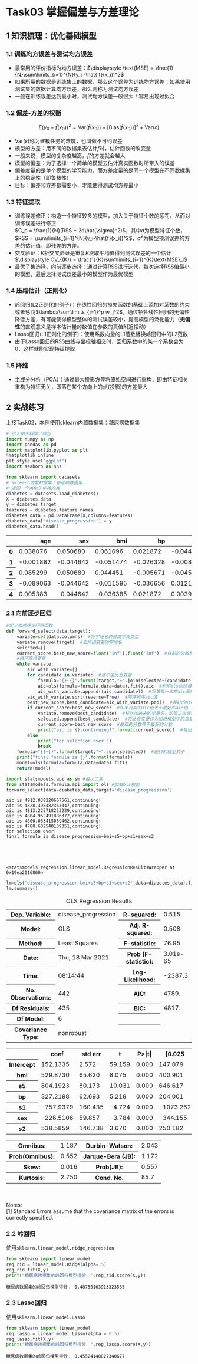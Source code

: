 # Task03 掌握偏差与方差理论

## 1 知识梳理：优化基础模型

### 1.1 训练均方误差与测试均方误差
- 最常用的评价指标为均方误差：$\displaystyle \text{MSE} = \frac{1}{N}\sum\limits_{i=1}^{N}(y_i -\hat{ f}(x_i))^2$
- 如果所用的数据是训练集上的数据，那么这个误差为训练均方误差；如果使用测试集的数据计算均方误差，那么则称为测试均方误差
- 一般在训练误差达到最小时，测试均方误差一般很大！容易出现过拟合

### 1.2 偏差-方差的权衡
$$E\left(y_0-\hat{f}(x_0)\right)^2 = \text{Var}\left(\hat{f}(x_0)\right)+\left[\text{Bias}\left(\hat{f}(x_0)\right)\right]^2+\text{Var}(\varepsilon)$$

- $\text{Var}(\varepsilon)$称为建模任务的难度，也叫做不可约误差
- 模型的方差：用不同的数据集去估计$f$时，估计函数的改变量
- 一般来说，模型的复杂度越高，$f$的方差就会越大
- 模型的偏差：为了选择一个简单的模型去估计真实函数时所带入的误差
- 偏差度量的是单个模型的学习能力，而方差度量的是同一个模型在不同数据集上的稳定性（即鲁棒性）
- 目标：偏差和方差都需要小，才能使得测试均方差最小

### 1.3 特征提取
- 训练误差修正：构造一个特征较多的模型，加入关于特征个数的惩罚，从而对训练误差进行修正  
  $C_p = \frac{1}{N}(RSS  +  2d\hat{\sigma}^2)$，其中$d$为模型特征个数，$RSS = \sum\limits_{i=1}^{N}(y_i-\hat{f}(x_i))^2$，$\hat{\sigma}^2$为模型预测误差的方差的估计值，即残差的方差。
- 交叉验证：$K$折交叉验证是重复$K$次取平均值得到测试误差的一个估计$\displaystyle CV_{(K)} = \frac{1}{K}\sum\limits_{i=1}^{K}\text{MSE}_i$
- 最优子集选择、向前逐步选择：通过计算RSS进行迭代，每次选择RSS值最小的模型，最后选择测试误差最小的模型作为最优模型

### 1.4 压缩估计（正则化）
- 岭回归(L2正则化的例子)：在线性回归的损失函数的基础上添加对系数的约束或者惩罚$\lambda\sum\limits_{j=1}^p w_j^2$，通过牺牲线性回归的无偏性降低方差，有可能使得模型整体的测试误差较小，提高模型的泛化能力（**无偏性**的直观意义是样本估计量的数值在参数的真值附近摆动）
- Lasso回归(L1正则化的例子)：使用系数向量的L1范数替换岭回归中的L2范数
- 由于Lasso回归的RSS曲线与坐标轴相交时，回归系数中的某一个系数会为0，这样就能实现特征提取

### 1.5 降维
- 主成分分析（PCA）：通过最大投影方差将原始空间进行重构，即由特征相关重构为特征无关，即落在某个方向上的点(投影)的方差最大

## 2 实战练习

上接Task02，本例使用sklearn内置数据集：糖尿病数据集


```python
# 引入相关科学计算包
import numpy as np
import pandas as pd
import matplotlib.pyplot as plt
%matplotlib inline 
plt.style.use("ggplot")      
import seaborn as sns
```


```python
from sklearn import datasets
# sklearn内置数据集：糖尿病数据集
# 返回一个类似于字典的类
diabetes = datasets.load_diabetes() 
X = diabetes.data
y = diabetes.target
features = diabetes.feature_names
diabetes_data = pd.DataFrame(X,columns=features)
diabetes_data['disease_progression'] = y
diabetes_data.head()
```




<div>
<style scoped>
    .dataframe tbody tr th:only-of-type {
        vertical-align: middle;
    }

    .dataframe tbody tr th {
        vertical-align: top;
    }

    .dataframe thead th {
        text-align: right;
    }
</style>
<table border="0" class="dataframe">
  <thead>
    <tr style="text-align: right;">
      <th></th>
      <th>age</th>
      <th>sex</th>
      <th>bmi</th>
      <th>bp</th>
      <th>s1</th>
      <th>s2</th>
      <th>s3</th>
      <th>s4</th>
      <th>s5</th>
      <th>s6</th>
      <th>disease_progression</th>
    </tr>
  </thead>
  <tbody>
    <tr>
      <th>0</th>
      <td>0.038076</td>
      <td>0.050680</td>
      <td>0.061696</td>
      <td>0.021872</td>
      <td>-0.044223</td>
      <td>-0.034821</td>
      <td>-0.043401</td>
      <td>-0.002592</td>
      <td>0.019908</td>
      <td>-0.017646</td>
      <td>151.0</td>
    </tr>
    <tr>
      <th>1</th>
      <td>-0.001882</td>
      <td>-0.044642</td>
      <td>-0.051474</td>
      <td>-0.026328</td>
      <td>-0.008449</td>
      <td>-0.019163</td>
      <td>0.074412</td>
      <td>-0.039493</td>
      <td>-0.068330</td>
      <td>-0.092204</td>
      <td>75.0</td>
    </tr>
    <tr>
      <th>2</th>
      <td>0.085299</td>
      <td>0.050680</td>
      <td>0.044451</td>
      <td>-0.005671</td>
      <td>-0.045599</td>
      <td>-0.034194</td>
      <td>-0.032356</td>
      <td>-0.002592</td>
      <td>0.002864</td>
      <td>-0.025930</td>
      <td>141.0</td>
    </tr>
    <tr>
      <th>3</th>
      <td>-0.089063</td>
      <td>-0.044642</td>
      <td>-0.011595</td>
      <td>-0.036656</td>
      <td>0.012191</td>
      <td>0.024991</td>
      <td>-0.036038</td>
      <td>0.034309</td>
      <td>0.022692</td>
      <td>-0.009362</td>
      <td>206.0</td>
    </tr>
    <tr>
      <th>4</th>
      <td>0.005383</td>
      <td>-0.044642</td>
      <td>-0.036385</td>
      <td>0.021872</td>
      <td>0.003935</td>
      <td>0.015596</td>
      <td>0.008142</td>
      <td>-0.002592</td>
      <td>-0.031991</td>
      <td>-0.046641</td>
      <td>135.0</td>
    </tr>
  </tbody>
</table>
</div>



### 2.1 向前逐步回归


```python
#定义向前逐步回归函数
def forward_select(data,target):
    variate=set(data.columns)  #将字段名转换成字典类型
    variate.remove(target)  #去掉因变量的字段名
    selected=[]
    current_score,best_new_score=float('inf'),float('inf')  #目前的分数和最好分数初始值都为无穷大（因为AIC越小越好）
    #循环筛选变量
    while variate:
        aic_with_variate=[]
        for candidate in variate:  #逐个遍历自变量
            formula="{}~{}".format(target,"+".join(selected+[candidate]))  #将自变量名连接起来
            aic=ols(formula=formula,data=data).fit().aic  #利用ols训练模型得出aic值
            aic_with_variate.append((aic,candidate))  #将第每一次的aic值放进空列表
        aic_with_variate.sort(reverse=True)  #降序排序aic值
        best_new_score,best_candidate=aic_with_variate.pop()  #最好的aic值等于删除列表的最后一个值，以及最好的自变量等于列表最后一个自变量
        if current_score>best_new_score:  #如果目前的aic值大于最好的aic值
            variate.remove(best_candidate)  #移除加进来的变量名，即第二次循环时，不考虑此自变量了
            selected.append(best_candidate)  #将此自变量作为加进模型中的自变量
            current_score=best_new_score  #最新的分数等于最好的分数
            print("aic is {},continuing!".format(current_score))  #输出最小的aic值
        else:
            print("for selection over!")
            break
    formula="{}~{}".format(target,"+".join(selected))  #最终的模型式子
    print("final formula is {}".format(formula))
    model=ols(formula=formula,data=data).fit()
    return(model)
```


```python
import statsmodels.api as sm #最小二乘
from statsmodels.formula.api import ols #加载ols模型
forward_select(data=diabetes_data,target='disease_progression')
```

    aic is 4912.038220667561,continuing!
    aic is 4828.398482363347,continuing!
    aic is 4813.225718253229,continuing!
    aic is 4804.962491886372,continuing!
    aic is 4800.083415059462,continuing!
    aic is 4788.602540139351,continuing!
    for selection over!
    final formula is disease_progression~bmi+s5+bp+s1+sex+s2
    




    <statsmodels.regression.linear_model.RegressionResultsWrapper at 0x19ea2016860>




```python
lm=ols("disease_progression~bmi+s5+bp+s1+sex+s2",data=diabetes_data).fit()
lm.summary()
```




<table class="simpletable">
<caption>OLS Regression Results</caption>
<tr>
  <th>Dep. Variable:</th>    <td>disease_progression</td> <th>  R-squared:         </th> <td>   0.515</td>
</tr>
<tr>
  <th>Model:</th>                    <td>OLS</td>         <th>  Adj. R-squared:    </th> <td>   0.508</td>
</tr>
<tr>
  <th>Method:</th>              <td>Least Squares</td>    <th>  F-statistic:       </th> <td>   76.95</td>
</tr>
<tr>
  <th>Date:</th>              <td>Thu, 18 Mar 2021</td>   <th>  Prob (F-statistic):</th> <td>3.01e-65</td>
</tr>
<tr>
  <th>Time:</th>                  <td>08&#58;14&#58;44</td>       <th>  Log-Likelihood:    </th> <td> -2387.3</td>
</tr>
<tr>
  <th>No. Observations:</th>       <td>   442</td>        <th>  AIC:               </th> <td>   4789.</td>
</tr>
<tr>
  <th>Df Residuals:</th>           <td>   435</td>        <th>  BIC:               </th> <td>   4817.</td>
</tr>
<tr>
  <th>Df Model:</th>               <td>     6</td>        <th>                     </th>     <td> </td>   
</tr>
<tr>
  <th>Covariance Type:</th>       <td>nonrobust</td>      <th>                     </th>     <td> </td>   
</tr>
</table>
<table class="simpletable">
<tr>
      <td></td>         <th>coef</th>     <th>std err</th>      <th>t</th>      <th>P>|t|</th>  <th>[0.025</th>    <th>0.975]</th>  
</tr>
<tr>
  <th>Intercept</th> <td>  152.1335</td> <td>    2.572</td> <td>   59.159</td> <td> 0.000</td> <td>  147.079</td> <td>  157.188</td>
</tr>
<tr>
  <th>bmi</th>       <td>  529.8730</td> <td>   65.620</td> <td>    8.075</td> <td> 0.000</td> <td>  400.901</td> <td>  658.845</td>
</tr>
<tr>
  <th>s5</th>        <td>  804.1923</td> <td>   80.173</td> <td>   10.031</td> <td> 0.000</td> <td>  646.617</td> <td>  961.767</td>
</tr>
<tr>
  <th>bp</th>        <td>  327.2198</td> <td>   62.693</td> <td>    5.219</td> <td> 0.000</td> <td>  204.001</td> <td>  450.439</td>
</tr>
<tr>
  <th>s1</th>        <td> -757.9379</td> <td>  160.435</td> <td>   -4.724</td> <td> 0.000</td> <td>-1073.262</td> <td> -442.614</td>
</tr>
<tr>
  <th>sex</th>       <td> -226.5106</td> <td>   59.857</td> <td>   -3.784</td> <td> 0.000</td> <td> -344.155</td> <td> -108.866</td>
</tr>
<tr>
  <th>s2</th>        <td>  538.5859</td> <td>  146.738</td> <td>    3.670</td> <td> 0.000</td> <td>  250.182</td> <td>  826.989</td>
</tr>
</table>
<table class="simpletable">
<tr>
  <th>Omnibus:</th>       <td> 1.187</td> <th>  Durbin-Watson:     </th> <td>   2.043</td>
</tr>
<tr>
  <th>Prob(Omnibus):</th> <td> 0.552</td> <th>  Jarque-Bera (JB):  </th> <td>   1.172</td>
</tr>
<tr>
  <th>Skew:</th>          <td> 0.016</td> <th>  Prob(JB):          </th> <td>   0.557</td>
</tr>
<tr>
  <th>Kurtosis:</th>      <td> 2.750</td> <th>  Cond. No.          </th> <td>    85.7</td>
</tr>
</table><br/><br/>Notes:<br/>[1] Standard Errors assume that the covariance matrix of the errors is correctly specified.



### 2.2 岭回归

使用`sklearn.linear_model.ridge_regression`


```python
from sklearn import linear_model
reg_rid = linear_model.Ridge(alpha=.5)
reg_rid.fit(X,y)
print("糖尿病数据集的岭回归模型得分：",reg_rid.score(X,y))    
```

    糖尿病数据集的岭回归模型得分： 0.48750163913323585
    

### 2.3 Lasso回归
使用`sklearn.linear_model.Lasso`


```python
from sklearn import linear_model
reg_lasso = linear_model.Lasso(alpha = 0.5)
reg_lasso.fit(X,y)
print("糖尿病数据集的岭回归模型得分：",reg_lasso.score(X,y)) 
```

    糖尿病数据集的岭回归模型得分： 0.45524148827340677
    
